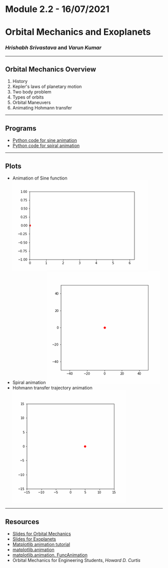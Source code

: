 # Module 2.2 - 16/07/2021

# Orbital Mechanics and Exoplanets

### _Hrishabh Srivastava_ and _Varun Kumar_

---

## Orbital Mechanics Overview

1. History
2. Kepler's laws of planetary motion
3. Two body problem
4. Types of orbits
5. Orbital Maneuvers
6. Animating Hohmann transfer

---

## Programs

- [Python code for sine animation](./programs/sine-animation.py)
- [Python code for spiral animation](./programs/spiral-animation.py)

---

## Plots

- Animation of Sine function
  ![](./images/sine.gif)
- Spiral animation
  ![](./images/spiral.gif)
- Hohmann transfer trajectory animation
  ![](./images/hohmann-transfer.gif)

---

## Resources

- [Slides for Orbital Mechanics](./orbital-mechanics.pdf)
- [Slides for Exoplanets](./exoplanets.pdf)
- [Matplotlib animation tutorial](https://www.youtube.com/watch?v=GtZxk8Wa3Jw)
- [matplotlib.animation](https://matplotlib.org/stable/api/animation_api.html)
- [matplotlib.animation. FuncAnimation](https://matplotlib.org/stable/api/_as_gen/matplotlib.animation.FuncAnimation.html)
- Orbital Mechanics for Engineering Students, _Howard D. Curtis_
